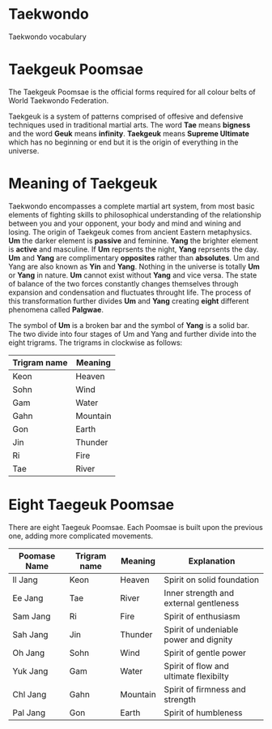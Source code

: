 # Taekwondo
Taekwondo vocabulary

# Taekgeuk Poomsae
The Taekgeuk Poomsae is the official forms required for all colour belts of World Taekwondo Federation.

Taekgeuk is a system of patterns comprised of offesive and defensive techniques used in traditional martial arts. 
The word **Tae** means **bigness** and the word **Geuk** means **infinity**. **Taekgeuk** means **Supreme Ultimate** which has no beginning or end but it is the origin of everything in the universe.

# Meaning of Taekgeuk
Taekwondo encompasses a complete martial art system, from most basic elements of fighting skills to philosophical understanding of the relationship between you and your opponent, your body and mind and wining and losing. The origin of Taekgeuk comes from ancient Eastern metaphysics. **Um** the darker element is **passive** and feminine. **Yang** the brighter element is **active** and masculine. If **Um** reprsents the night, **Yang** reprsents the day. **Um** and **Yang** are complimentary **opposites** rather than **absolutes**. Um and Yang are also known as **Yin** and **Yang**. Nothing in the universe is totally **Um** or **Yang** in nature. **Um** cannot exist without **Yang** and vice versa. The state of balance of the two forces constantly changes themselves through expansion and condensation and fluctuates throught life. The process of this transformation further divides **Um** and **Yang** creating **eight** different phenomena called **Palgwae**. 

The symbol of **Um** is a broken bar and the symbol of **Yang** is a solid bar. The two divide into four stages of Um and Yang and further divide into the eight trigrams. The trigrams in clockwise as follows: 

| Trigram name | Meaning |
| ----------- | ----------- |
| Keon | Heaven |
| Sohn | Wind |
| Gam | Water |
| Gahn | Mountain |
| Gon | Earth |
| Jin | Thunder |
| Ri | Fire |
| Tae | River |

# Eight Taegeuk Poomsae
There are eight Taegeuk Poomsae. Each Poomsae is built upon the previous one, adding more complicated movements. 

Poomase Name | Trigram name | Meaning | Explanation
| ----------- | ----------- | ----------- | ----------- |
| Il Jang | Keon | Heaven | Spirit on solid foundation |
| Ee Jang | Tae | River | Inner strength and external gentleness |
| Sam Jang | Ri | Fire | Spirit of enthusiasm  |
| Sah Jang | Jin | Thunder | Spirit of undeniable power and dignity |
| Oh Jang | Sohn | Wind | Spirit of gentle power |
| Yuk Jang | Gam | Water | Spirit of flow and ultimate flexibilty |
| Chl Jang | Gahn | Mountain | Spirit of firmness and strength |
| Pal Jang | Gon | Earth | Spirit of humbleness |





